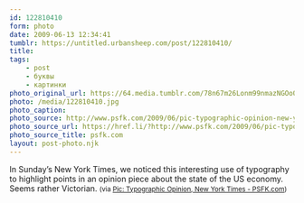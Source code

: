 ```yaml
---
id: 122810410
form: photo
date: 2009-06-13 12:34:41
tumblr: https://untitled.urbansheep.com/post/122810410/
title:
tags:
    - post
    - буквы
    - картинки
photo_original_url: https://64.media.tumblr.com/78n67m26Lonm99nmazNGOo0lo1_540.jpg
photo: /media/122810410.jpg
photo_caption: 
photo_source: http://www.psfk.com/2009/06/pic-typographic-opinion-new-york-times.html
photo_source_url: https://href.li/?http://www.psfk.com/2009/06/pic-typographic-opinion-new-york-times.html
photo_source_title: psfk.com
layout: post-photo.njk
---
```


<p>In Sunday’s New York Times, we noticed this interesting use of typography to highlight points in an opinion piece about the state of the US economy. Seems rather Victorian. <small>(via <a href="http://www.psfk.com/2009/06/pic-typographic-opinion-new-york-times.html">Pic: Typographic Opinion, New York Times - PSFK.com</a>)</small></p>
